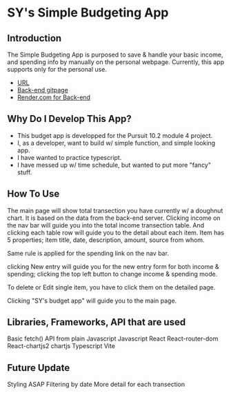 # SY's Simple Budgeting App

## Introduction

The Simple Budgeting App is purposed to save & handle your basic income, and spending info by manually on the personal webpage.
Currently, this app supports only for the personal use.

- [URL](https://main--genuine-melomakarona-6f33bc.netlify.app/)
- [Back-end gitpage](https://github.com/dreamseekerfromn/project-pursuit-budgeting-app-backend)
- [Render.com for Back-end](https://project-pursuit-budgeting-app-backend.onrender.com)
  
## Why Do I Develop This App?

- This budget app is developped for the Pursuit 10.2 module 4 project.
- I, as a developer, want to build w/ simple function, and simple looking app.
- I have wanted to practice typescript.
- I have messed up w/ time schedule, but wanted to put more "fancy" stuff.

## How To Use

The main page will show total transection you have currently w/ a doughnut chart. It is based on the data from the back-end server.
Clicking income on the nav bar will guide you into the total income transection table. And clicking each table row will guide you to the detail about each item.
Item has 5 properties; item title, date, description, amount, source from whom.

Same rule is applied for the spending link on the nav bar.

clicking New entry will guide you for the new entry form for both income & spending; clicking the top left button to change income & spending mode.

To delete or Edit single item, you have to click them on the detailed page.

Clicking "SY's budget app" will guide you to the main page.

## Libraries, Frameworks, API that are used

Basic fetch() API from plain Javascript
Javascript
React
React-router-dom
React-chartjs2
chartjs
Typescript
Vite

## Future Update

Styling ASAP
Filtering by date
More detail for each transection
